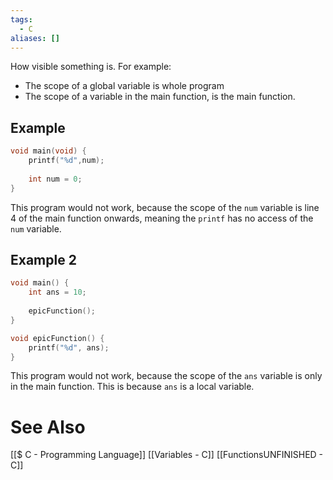```yaml
---
tags:
  - C
aliases: []
---
```

How visible something is. 
For example:
- The scope of a global variable is whole program
- The scope of a variable in the main function, is the main function.

## Example
```c showlinenumbers {2,4}
void main(void) {
	printf("%d",num);
	
	int num = 0;
}
```
This program would not work, because the scope of the `num` variable is line 4 of the main function onwards, meaning the `printf` has no access of the `num` variable.

## Example 2
```c showlinenumbers
void main() {
	int ans = 10;
	
	epicFunction();
}

void epicFunction() {
	printf("%d", ans);
}
```
This program would not work, because the scope of the `ans` variable is only in the main function. This is because `ans` is a local variable.

# See Also
[[$ C - Programming Language]]
[[Variables - C]]
[[FunctionsUNFINISHED - C]]